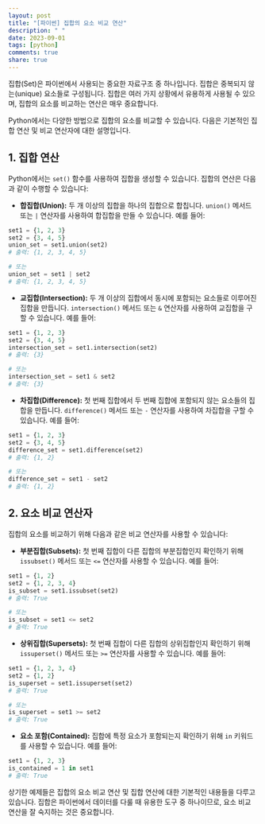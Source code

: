 ```yaml
---
layout: post
title: "[파이썬] 집합의 요소 비교 연산"
description: " "
date: 2023-09-01
tags: [python]
comments: true
share: true
---
```


집합(Set)은 파이썬에서 사용되는 중요한 자료구조 중 하나입니다. 집합은 중복되지 않는(unique) 요소들로 구성됩니다. 집합은 여러 가지 상황에서 유용하게 사용될 수 있으며, 집합의 요소를 비교하는 연산은 매우 중요합니다.

Python에서는 다양한 방법으로 집합의 요소를 비교할 수 있습니다. 다음은 기본적인 집합 연산 및 비교 연산자에 대한 설명입니다.

## 1. 집합 연산

Python에서는 `set()` 함수를 사용하여 집합을 생성할 수 있습니다. 집합의 연산은 다음과 같이 수행할 수 있습니다:

- **합집합(Union):** 두 개 이상의 집합을 하나의 집합으로 합칩니다. `union()` 메서드 또는 `|` 연산자를 사용하여 합집합을 만들 수 있습니다. 예를 들어:

```python
set1 = {1, 2, 3}
set2 = {3, 4, 5}
union_set = set1.union(set2)
# 출력: {1, 2, 3, 4, 5}

# 또는
union_set = set1 | set2
# 출력: {1, 2, 3, 4, 5}
```

- **교집합(Intersection):** 두 개 이상의 집합에서 동시에 포함되는 요소들로 이루어진 집합을 만듭니다. `intersection()` 메서드 또는 `&` 연산자를 사용하여 교집합을 구할 수 있습니다. 예를 들어:

```python
set1 = {1, 2, 3}
set2 = {3, 4, 5}
intersection_set = set1.intersection(set2)
# 출력: {3}

# 또는
intersection_set = set1 & set2
# 출력: {3}
```

- **차집합(Difference):** 첫 번째 집합에서 두 번째 집합에 포함되지 않는 요소들의 집합을 만듭니다. `difference()` 메서드 또는 `-` 연산자를 사용하여 차집합을 구할 수 있습니다. 예를 들어:

```python
set1 = {1, 2, 3}
set2 = {3, 4, 5}
difference_set = set1.difference(set2)
# 출력: {1, 2}

# 또는
difference_set = set1 - set2
# 출력: {1, 2}
```

## 2. 요소 비교 연산자

집합의 요소를 비교하기 위해 다음과 같은 비교 연산자를 사용할 수 있습니다:

- **부분집합(Subsets):** 첫 번째 집합이 다른 집합의 부분집합인지 확인하기 위해 `issubset()` 메서드 또는 `<=` 연산자를 사용할 수 있습니다. 예를 들어:

```python
set1 = {1, 2}
set2 = {1, 2, 3, 4}
is_subset = set1.issubset(set2)
# 출력: True

# 또는
is_subset = set1 <= set2
# 출력: True
```

- **상위집합(Supersets):** 첫 번째 집합이 다른 집합의 상위집합인지 확인하기 위해 `issuperset()` 메서드 또는 `>=` 연산자를 사용할 수 있습니다. 예를 들어:

```python
set1 = {1, 2, 3, 4}
set2 = {1, 2}
is_superset = set1.issuperset(set2)
# 출력: True

# 또는
is_superset = set1 >= set2
# 출력: True
```

- **요소 포함(Contained):** 집합에 특정 요소가 포함되는지 확인하기 위해 `in` 키워드를 사용할 수 있습니다. 예를 들어:

```python
set1 = {1, 2, 3}
is_contained = 1 in set1
# 출력: True
```

상기한 예제들은 집합의 요소 비교 연산 및 집합 연산에 대한 기본적인 내용들을 다루고 있습니다. 집합은 파이썬에서 데이터를 다룰 때 유용한 도구 중 하나이므로, 요소 비교 연산을 잘 숙지하는 것은 중요합니다.